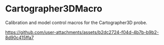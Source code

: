 # Cartographer3DMacro
Calibration and model control macros for the Cartographer3D probe.


https://github.com/user-attachments/assets/b2dc2724-f04d-4b7b-b9b2-8d90c415ffa7

